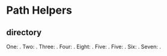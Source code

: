 
# Path Helpers


## directory
One: .
Two: .
Three: .
Four: .
Eight: .
Five: .
Five: .
Six: .
Seven: .
